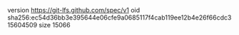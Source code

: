 version https://git-lfs.github.com/spec/v1
oid sha256:ec54d36bb3e395644e06cfe9a0685117f4cab119ee12b4e26f66cdc315604509
size 15066
